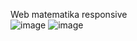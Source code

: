 Web matematika responsive
<br>
![image](https://user-images.githubusercontent.com/50267676/106656406-3bbee780-65cd-11eb-9493-fe74c3626694.png)
![image](https://user-images.githubusercontent.com/50267676/106656413-3e214180-65cd-11eb-8d51-90a2a4d0242f.png)